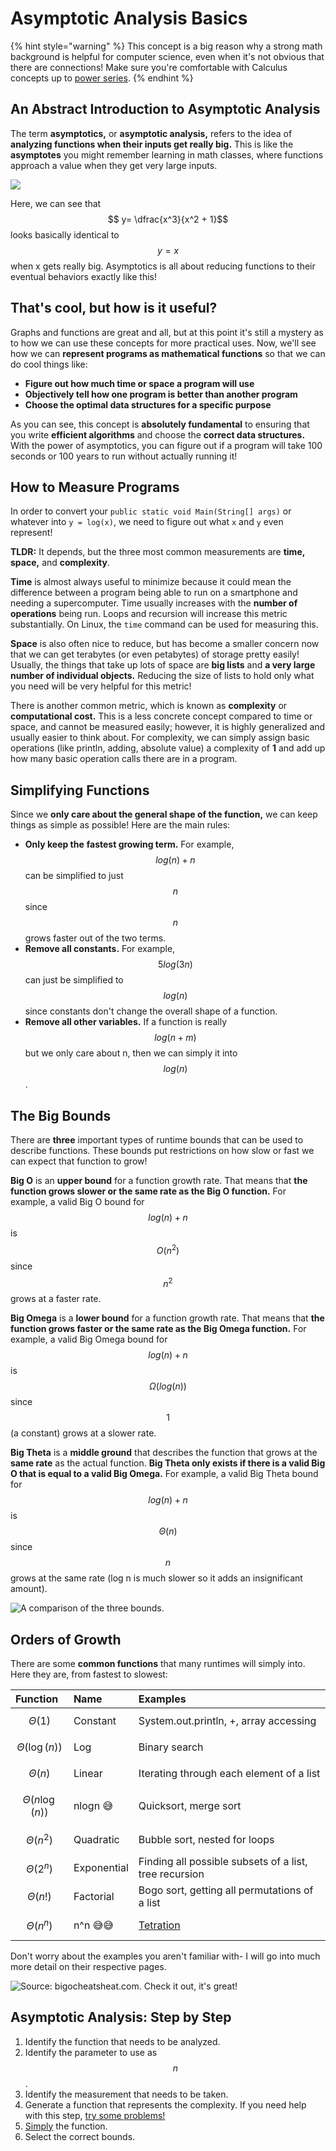 # Asymptotic Analysis Basics

{% hint style="warning" %}
This concept is a big reason why a strong math background is helpful for computer science, even when it's not obvious that there are connections! Make sure you're comfortable with Calculus concepts up to [power series](http://tutorial.math.lamar.edu/Classes/CalcII/PowerSeries.aspx).
{% endhint %}

## An Abstract Introduction to Asymptotic Analysis

The term **asymptotics,** or **asymptotic analysis,** refers to the idea of **analyzing functions when their inputs get really big.** This is like the **asymptotes** you might remember learning in math classes, where functions approach a value when they get very large inputs.

![](../.gitbook/assets/image%20%2883%29.png)

Here, we can see that $$ y= \dfrac{x^3}{x^2 + 1}$$ looks basically identical to $$y = x$$ when x gets really big. Asymptotics is all about reducing functions to their eventual behaviors exactly like this!

## That's cool, but how is it useful?

Graphs and functions are great and all, but at this point it's still a mystery as to how we can use these concepts for more practical uses. Now, we'll see how we can **represent programs as mathematical functions** so that we can do cool things like:

* **Figure out how much time or space a program will use**
* **Objectively tell how one program is better than another program**
* **Choose the optimal data structures for a specific purpose**

As you can see, this concept is **absolutely fundamental** to ensuring that you write **efficient algorithms** and choose the **correct data structures.** With the power of asymptotics, you can figure out if a program will take 100 seconds or 100 years to run without actually running it!

## How to Measure Programs

In order to convert your `public static void Main(String[] args)` or whatever into `y = log(x)`, we need to figure out what `x` and `y` even represent!

**TLDR:** It depends, but the three most common measurements are **time, space,** and **complexity**. 

**Time** is almost always useful to minimize because it could mean the difference between a program being able to run on a smartphone and needing a supercomputer. Time usually increases with the **number of operations** being run. Loops and recursion will increase this metric substantially. On Linux, the `time` command can be used for measuring this.

**Space** is also often nice to reduce, but has become a smaller concern now that we can get terabytes \(or even petabytes\) of storage pretty easily! Usually, the things that take up lots of space are **big lists** and **a very large number of individual objects.** Reducing the size of lists to hold only what you need will be very helpful for this metric!

There is another common metric, which is known as **complexity** or **computational cost.** This is a less concrete concept compared to time or space, and cannot be measured easily; however, it is highly generalized and usually easier to think about. For complexity, we can simply assign basic operations \(like println, adding, absolute value\) a complexity of **1** and add up how many basic operation calls there are in a program.

## Simplifying Functions

Since we **only care about the general shape of the function,** we can keep things as simple as possible! Here are the main rules:

* **Only keep the** **fastest growing term.** For example,  $$log(n) + n$$ can be simplified to just $$n$$since $$n$$ grows faster out of the two terms.
* **Remove all constants.** For example,  $$5log(3n)$$ can just be simplified to $$log(n)$$since constants don't change the overall shape of a function.
* **Remove all other variables.** If a function is really $$log(n + m) $$ but we only care about n, then we can simply it into  $$log(n)$$.

## The Big Bounds

There are **three** important types of runtime bounds that can be used to describe functions. These bounds put restrictions on how slow or fast we can expect that function to grow!

**Big O** is an **upper bound** for a function growth rate. That means that **the function grows slower or the same rate as the Big O function.** For example, a valid Big O bound for $$log(n) + n$$ is $$O(n^2) $$ since $$n^2$$ grows at a faster rate.

**Big Omega** is a **lower bound** for a function growth rate. That means that **the function grows faster or the same rate as the Big Omega function.** For example, a valid Big Omega bound for  $$log(n) + n$$ is $$\Omega(log(n)) $$ since $$1$$ \(a constant\) grows at a slower rate.

**Big Theta** is a **middle ground** that describes the function that grows at the **same rate** as the actual function. **Big Theta only exists if there is a valid Big O that is equal to a valid Big Omega.** For example, a valid Big Theta bound for  $$log(n) + n$$ is $$\Theta(n) $$ since $$n$$ grows at the same rate \(log n is much slower so it adds an insignificant amount\).



![A comparison of the three bounds.](../.gitbook/assets/image%20%2856%29.png)

## Orders of Growth

There are some **common functions** that many runtimes will simply into. Here they are, from fastest to slowest:

| Function | Name | Examples |
| :--- | :--- | :--- |
| $$\Theta(1)$$  | Constant | System.out.println, +, array accessing |
| $$\Theta(\log(n))$$  | Log | Binary search |
| $$\Theta(n)$$  | Linear | Iterating through each element of a list |
| $$\Theta(n\log(n))$$  | nlogn 😅 | Quicksort, merge sort |
| $$\Theta(n^2)$$  | Quadratic | Bubble sort, nested for loops |
| $$\Theta(2^n)$$  | Exponential | Finding all possible subsets of a list, tree recursion |
| $$\Theta(n!)$$  | Factorial | Bogo sort, getting all permutations of a list |
| $$\Theta(n^n)$$  | n^n 😅😅 | [Tetration](https://en.wikipedia.org/wiki/Tetration) |

Don't worry about the examples you aren't familiar with- I will go into much more detail on their respective pages.

![Source: bigocheatsheat.com. Check it out, it&apos;s great!](../.gitbook/assets/image%20%2813%29.png)

## Asymptotic Analysis: Step by Step

1. Identify the function that needs to be analyzed.
2. Identify the parameter to use as $$n$$.
3. Identify the measurement that needs to be taken.
4. Generate a function that represents the complexity. If you need help with this step, [try some problems!](asymptotics-practice.md)
5. [Simply](asymptotics.md#simplifying-functions) the function.
6. Select the correct bounds.

